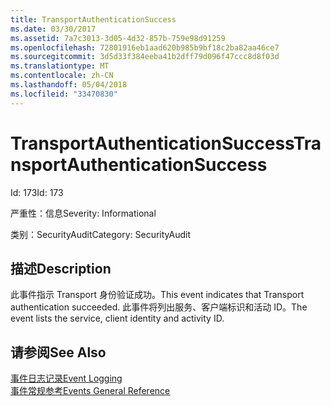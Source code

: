 ```yaml
---
title: TransportAuthenticationSuccess
ms.date: 03/30/2017
ms.assetid: 7a7c3013-3d05-4d32-857b-759e98d91259
ms.openlocfilehash: 72801916eb1aad620b985b9bf18c2ba82aa46ce7
ms.sourcegitcommit: 3d5d33f384eeba41b2dff79d096f47ccc8d8f03d
ms.translationtype: MT
ms.contentlocale: zh-CN
ms.lasthandoff: 05/04/2018
ms.locfileid: "33470830"
---
```

# <a name="transportauthenticationsuccess"></a><span data-ttu-id="6b9e5-102">TransportAuthenticationSuccess</span><span class="sxs-lookup"><span data-stu-id="6b9e5-102">TransportAuthenticationSuccess</span></span>
<span data-ttu-id="6b9e5-103">Id: 173</span><span class="sxs-lookup"><span data-stu-id="6b9e5-103">Id: 173</span></span>  
  
 <span data-ttu-id="6b9e5-104">严重性：信息</span><span class="sxs-lookup"><span data-stu-id="6b9e5-104">Severity: Informational</span></span>  
  
 <span data-ttu-id="6b9e5-105">类别：SecurityAudit</span><span class="sxs-lookup"><span data-stu-id="6b9e5-105">Category: SecurityAudit</span></span>  
  
## <a name="description"></a><span data-ttu-id="6b9e5-106">描述</span><span class="sxs-lookup"><span data-stu-id="6b9e5-106">Description</span></span>  
 <span data-ttu-id="6b9e5-107">此事件指示 Transport 身份验证成功。</span><span class="sxs-lookup"><span data-stu-id="6b9e5-107">This event indicates that Transport authentication succeeded.</span></span> <span data-ttu-id="6b9e5-108">此事件将列出服务、客户端标识和活动 ID。</span><span class="sxs-lookup"><span data-stu-id="6b9e5-108">The event lists the service, client identity and activity ID.</span></span>  
  
## <a name="see-also"></a><span data-ttu-id="6b9e5-109">请参阅</span><span class="sxs-lookup"><span data-stu-id="6b9e5-109">See Also</span></span>  
 [<span data-ttu-id="6b9e5-110">事件日志记录</span><span class="sxs-lookup"><span data-stu-id="6b9e5-110">Event Logging</span></span>](../../../../../docs/framework/wcf/diagnostics/event-logging/index.md)  
 [<span data-ttu-id="6b9e5-111">事件常规参考</span><span class="sxs-lookup"><span data-stu-id="6b9e5-111">Events General Reference</span></span>](../../../../../docs/framework/wcf/diagnostics/event-logging/events-general-reference.md)
